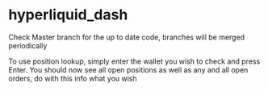 # hyperliquid_dash

Check Master branch for the up to date code, branches will be merged periodically 

To use position lookup, simply enter the wallet you wish to check and press Enter.
You should now see all open positions as well as any and all open orders, do with this info what you wish 
